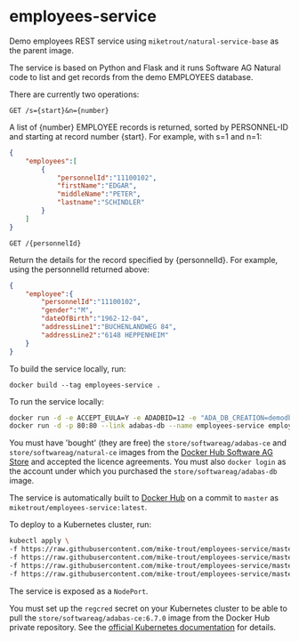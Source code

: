 # employees-service

Demo employees REST service using `miketrout/natural-service-base` as the parent image.

The service is based on Python and Flask and it runs Software AG Natural code to list and get records from the demo EMPLOYEES database.

There are currently two operations:

`GET /s={start}&n={number}`

A list of {number} EMPLOYEE records is returned, sorted by PERSONNEL-ID and starting at record number {start}. For example, with s=1 and n=1:

```JSON
{
    "employees":[
        {
            "personnelId":"11100102",
            "firstName":"EDGAR",
            "middleName":"PETER",
            "lastname":"SCHINDLER"
        }
    ]
}
```

`GET /{personnelId}`

Return the details for the record specified by {personnelId}. For example, using the personnelId returned above:

```JSON
{
    "employee":{
        "personnelId":"11100102",
        "gender":"M",
        "dateOfBirth":"1962-12-04",
        "addressLine1":"BUCHENLANDWEG 84",
        "addressLine2":"6148 HEPPENHEIM"
    }
}
```

To build the service locally, run:

`docker build --tag employees-service .`

To run the service locally:

```sh
docker run -d -e ACCEPT_EULA=Y -e ADADBID=12 -e "ADA_DB_CREATION=demodb" --name adabas-db store/softwareag/adabas-ce:6.7.0
docker run -d -p 80:80 --link adabas-db --name employees-service employees-service
```

You must have 'bought' (they are free) the `store/softwareag/adabas-ce` and `store/softwareag/natural-ce` images from the [Docker Hub Software AG Store](https://hub.docker.com/publishers/softwareag) and accepted the licence agreements. You must also `docker login` as the account under which you purchased the `store/softwareag/adabas-db` image.

The service is automatically built to [Docker Hub](https://hub.docker.com/r/miketrout/employees-service) on a commit to `master` as `miketrout/employees-service:latest`.

To deploy to a Kubernetes cluster, run:

```sh
kubectl apply \
-f https://raw.githubusercontent.com/mike-trout/employees-service/master/adabas-db-deployment.yaml \
-f https://raw.githubusercontent.com/mike-trout/employees-service/master/adabas-db-service.yaml \
-f https://raw.githubusercontent.com/mike-trout/employees-service/master/employees-service-deployment.yaml \
-f https://raw.githubusercontent.com/mike-trout/employees-service/master/employees-service.yaml
```

The service is exposed as a `NodePort`.

You must set up the `regcred` secret on your Kubernetes cluster to be able to pull the `store/softwareag/adabas-ce:6.7.0` image from the Docker Hub private repository. See the [official Kubernetes documentation](https://kubernetes.io/docs/tasks/configure-pod-container/pull-image-private-registry) for details.
